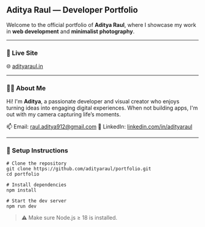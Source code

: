 ## Aditya Raul — Developer Portfolio

Welcome to the official portfolio of **Aditya Raul**, where I showcase my work in **web development** and **minimalist photography**.

------

### 🚀 Live Site

🌐 [adityaraul.in](https://adityaraul.in)

------

### 👨‍💻 About Me

Hi! I'm **Aditya**, a passionate developer and visual creator who enjoys turning ideas into engaging digital experiences. When not building apps, I'm out with my camera capturing life’s moments.

📫 Email: [raul.aditya912@gmail.com](mailto:raul.aditya912@gmail.com)
🔗 LinkedIn: [linkedin.com/in/adityaraul](https://linkedin.com/in/adityaraul)

------

### 🧪 Setup Instructions

```
# Clone the repository 
git clone https://github.com/adityaraul/portfolio.git 
cd portfolio 

# Install dependencies 
npm install 

# Start the dev server 
npm run dev
```
> ⚠ Make sure Node.js ≥ 18 is installed.
